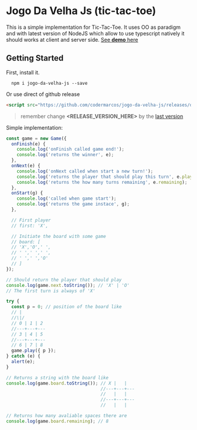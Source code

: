 # Jogo Da Velha Js (tic-tac-toe)

This is a simple implementation for Tic-Tac-Toe. It uses OO as paradigm and with latest version of NodeJS which allow to use typescript natively it should works at client and server side. [See **demo** here](https://codermarcos.github.io/jogo-da-velha-js/)

## Getting Started

First, install it.

```shell
  npm i jogo-da-velha-js --save
```

Or use direct of github release

```html
<script src="https://github.com/codermarcos/jogo-da-velha-js/releases/download/<RELEASE_VERSION_HERE>/jogo-da-velha-js.js"></script>
```

> remember change **<RELEASE_VERSION_HERE>** by the [last version](https://github.com/codermarcos/jogo-da-velha-js/releases/latest)

Simple implementation:

```js
const game = new Game({
  onFinish(e) {
    console.log('onFinish called game end!');
    console.log('returns the winner', e);
  },
  onNext(e) {
    console.log('onNext called when start a new turn!');
    console.log('returns the player that should play this turn', e.player);
    console.log('returns the how many turns remaining', e.remaining);
  },
  onStart(g) {
    console.log('called when game start');
    console.log('returns the game instace', g);
  },

  // First player
  // first: 'X',

  // Initiate the board with some game
  // board: [
  // 'X','O',' ', 
  // ' ',' ',' ', 
  // ' ',' ','O'
  // ]
});

// Should return the player that should play
console.log(game.next.toString()); // 'X' | 'O'
// The first turn is always of 'X'

try {
  const p = 0; // position of the board like
  // |
  //\|/
  // 0 | 1 | 2 
  //---+---+---
  // 3 | 4 | 5 
  //---+---+---
  // 6 | 7 | 8 
  game.play({ p });
} catch (e) {
  alert(e);
}

// Returns a string with the board like
console.log(game.board.toString()); // X |   |   
                                    //---+---+---
                                    //   |   |   
                                    //---+---+---
                                    //   |   |   

// Returns how many avaliable spaces there are
console.log(game.board.remaining); // 8
```

